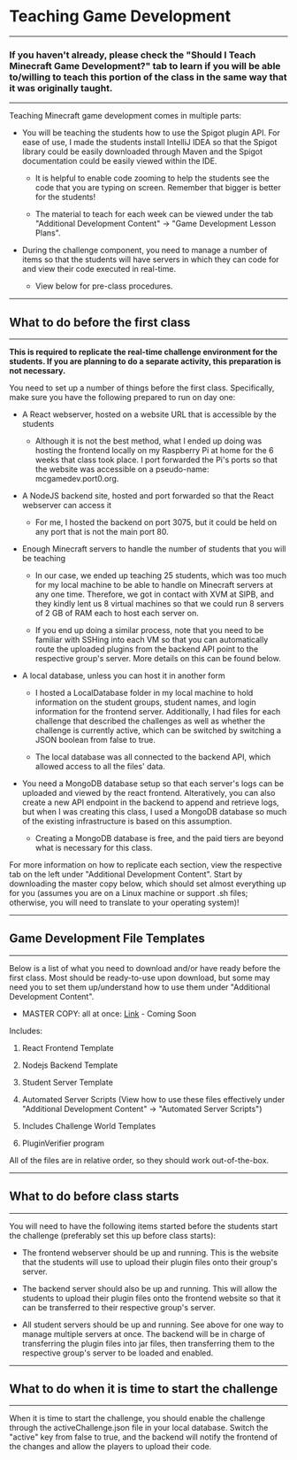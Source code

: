 # Teaching Game Development

*** 

### If you haven't already, please check the "Should I Teach Minecraft Game Development?" tab to learn if you will be able to/willing to teach this portion of the class in the same way that it was originally taught.

***

Teaching Minecraft game development comes in multiple parts:

- You will be teaching the students how to use the Spigot plugin API. For ease of use, I made the students install IntelliJ IDEA so that the Spigot library could be easily downloaded through Maven and the Spigot documentation could be easily viewed within the IDE.

    - It is helpful to enable code zooming to help the students see the code that you are typing on screen. Remember that bigger is better for the students!
    
    - The material to teach for each week can be viewed under the tab "Additional Development Content" -> "Game Development Lesson Plans".
    
- During the challenge component, you need to manage a number of items so that the students will have servers in which they can code for and view their code executed in real-time.
   
   - View below for pre-class procedures.
   
***

## What to do before the first class

***

**This is required to replicate the real-time challenge environment for the students. If you are planning to do a separate activity, this preparation is not necessary.**

You need to set up a number of things before the first class. Specifically, make sure you have the following prepared to run on day one:

- A React webserver, hosted on a website URL that is accessible by the students
    
    - Although it is not the best method, what I ended up doing was hosting the frontend locally on my Raspberry Pi at home for the 6 weeks that class took place. I port forwarded the Pi's ports so that the website was accessible on a pseudo-name: mcgamedev.port0.org.
    
- A NodeJS backend site, hosted and port forwarded so that the React webserver can access it

    - For me, I hosted the backend on port 3075, but it could be held on any port that is not the main port 80.
    
- Enough Minecraft servers to handle the number of students that you will be teaching

    - In our case, we ended up teaching 25 students, which was too much for my local machine to be able to handle on Minecraft servers at any one time. Therefore, we got in contact with XVM at SIPB, and they kindly lent us 8 virtual machines so that we could run 8 servers of 2 GB of RAM each to host each server on.
    
    - If you end up doing a similar process, note that you need to be familiar with SSHing into each VM so that you can automatically route the uploaded plugins from the backend API point to the respective group's server. More details on this can be found below.
    
- A local database, unless you can host it in another form

    - I hosted a LocalDatabase folder in my local machine to hold information on the student groups, student names, and login information for the frontend server. Additionally, I had files for each challenge that described the challenges as well as whether the challenge is currently active, which can be switched by switching a JSON boolean from false to true.
    
    - The local database was all connected to the backend API, which allowed access to all the files' data.
   
- You need a MongoDB database setup so that each server's logs can be uploaded and viewed by the react frontend. Alteratively, you can also create a new API endpoint in the backend to append and retrieve logs, but when I was creating this class, I used a MongoDB database so much of the existing infrastructure is based on this assumption.

    - Creating a MongoDB database is free, and the paid tiers are beyond what is necessary for this class.
   
For more information on how to replicate each section, view the respective tab on the left under "Additional Development Content". Start by downloading the master copy below, which should set almost everything up for you (assumes you are on a Linux machine or support .sh files; otherwise, you will need to translate to your operating system)!

***

## Game Development File Templates

***

Below is a list of what you need to download and/or have ready before the first class. Most should be ready-to-use upon download, but some may need you to set them up/understand how to use them under "Additional Development Content".

* MASTER COPY: all at once: [Link]() - Coming Soon

Includes:

1) React Frontend Template

2) Nodejs Backend Template

3) Student Server Template

4) Automated Server Scripts (View how to use these files effectively under "Additional Development Content" -> "Automated Server Scripts")

5) Includes Challenge World Templates

6) PluginVerifier program

All of the files are in relative order, so they should work out-of-the-box.

***

## What to do before class starts

***

You will need to have the following items started before the students start the challenge (preferably set this up before class starts):

- The frontend webserver should be up and running. This is the website that the students will use to upload their plugin files onto their group's server.

- The backend server should also be up and running. This will allow the students to upload their plugin files onto the frontend website so that it can be transferred to their respective group's server.

- All student servers should be up and running. See above for one way to manage multiple servers at once. The backend will be in charge of transferring the plugin files into jar files, then transferring them to the respective group's server to be loaded and enabled.

***

## What to do when it is time to start the challenge

***

When it is time to start the challenge, you should enable the challenge through the activeChallenge.json file in your local database. Switch the "active" key from false to true, and the backend will notify the frontend of the changes and allow the players to upload their code.